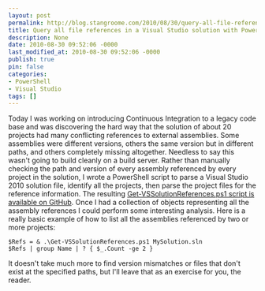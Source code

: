 ```yaml
---
layout: post
permalink: http://blog.stangroome.com/2010/08/30/query-all-file-references-in-a-visual-studio-solution-with-powershell/
title: Query all file references in a Visual Studio solution with PowerShell
description: None
date: 2010-08-30 09:52:06 -0000
last_modified_at: 2010-08-30 09:52:06 -0000
publish: true
pin: false
categories:
- PowerShell
- Visual Studio
tags: []
---
```

Today I was working on introducing Continuous Integration to a legacy code base and was discovering the hard way that the solution of about 20 projects had many conflicting references to external assemblies. Some assemblies were different versions, others the same version but in different paths, and others completely missing altogether. Needless to say this wasn't going to build cleanly on a build server. Rather than manually checking the path and version of every assembly referenced by every project in the solution, I wrote a PowerShell script to parse a Visual Studio 2010 solution file, identify all the projects, then parse the project files for the reference information. The resulting [Get-VSSolutionReferences.ps1 script is available on GitHub](http://gist.github.com/557222). Once I had a collection of objects representing all the assembly references I could perform some interesting analysis. Here is a really basic example of how to list all the assemblies referenced by two or more projects:
  
    $Refs = & .\Get-VSSolutionReferences.ps1 MySolution.sln
    $Refs | group Name | ? { $_.Count -ge 2 }

It doesn't take much more to find version mismatches or files that don't exist at the specified paths, but I'll leave that as an exercise for you, the reader.

